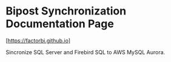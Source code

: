# Bipost Synchronization Documentation Page

[https://factorbi.github.io]

Sincronize SQL Server and Firebird SQL to AWS MySQL Aurora.
